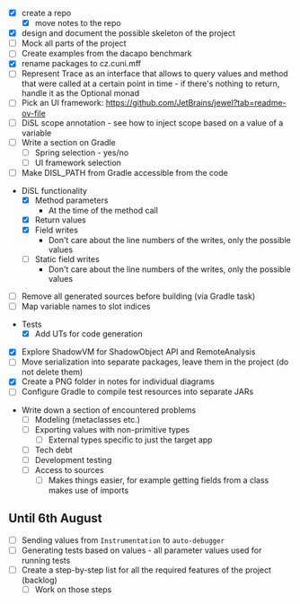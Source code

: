 - [x] create a repo
  - [x] move notes to the repo
- [x] design and document the possible skeleton of the project
- [ ] Mock all parts of the project
- [ ] Create examples from the dacapo benchmark
- [x] rename packages to cz.cuni.mff
- [ ] Represent Trace as an interface that allows to query values and method that were called at a certain point in time - if there's nothing to return, handle it as the Optional monad
- [ ] Pick an UI framework: https://github.com/JetBrains/jewel?tab=readme-ov-file
- [ ] DiSL scope annotation - see how to inject scope based on a value of a variable
- [ ] Write a section on Gradle
	- [ ] Spring selection - yes/no
	- [ ] UI framework selection
- [ ] Make DISL_PATH from Gradle accessible from the code
- DiSL functionality
	- [x] Method parameters
		- At the time of the method call
	- [x] Return values
	- [x] Field writes
		- Don't care about the line numbers of the writes, only the possible values 
	- [ ] Static field writes
		- Don't care about the line numbers of the writes, only the possible values 
- [ ] Remove all generated sources before building (via Gradle task)
- [ ] Map variable names to slot indices
- Tests
	- [x] Add UTs for code generation
- [x] Explore ShadowVM for ShadowObject API and RemoteAnalysis
- [ ] Move serialization into separate packages, leave them in the project (do not delete them)
- [x] Create a PNG folder in notes for individual diagrams
- [ ] Configure Gradle to compile test resources into separate JARs
- Write down a section of encountered problems
	- [ ] Modeling (metaclasses etc.)
	- [ ] Exporting values with non-primitive types
		- [ ] External types specific to just the target app
	- [ ] Tech debt
	- [ ] Development testing  
	- [ ] Access to sources
		- [ ] Makes things easier, for example getting fields from a class makes use of imports
## Until 6th August
- [ ] Sending values from `Instrumentation` to `auto-debugger` 
- [ ] Generating tests based on values - all parameter values used for running tests
- [ ] Create a step-by-step list for all the required features of the project (backlog)
	- [ ] Work on those steps
